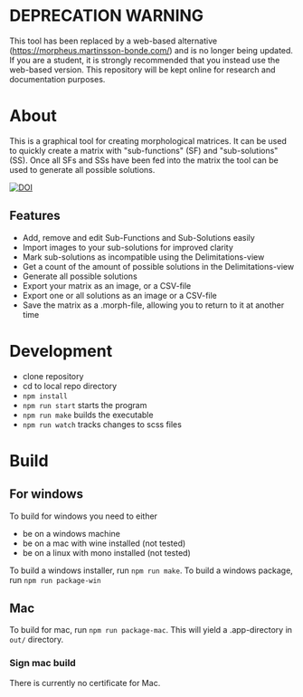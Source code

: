 # DEPRECATION WARNING
This tool has been replaced by a web-based alternative (https://morpheus.martinsson-bonde.com/) and is no longer being updated. If you are a student, it is strongly recommended that you instead use the web-based version. This repository will be kept online for research and documentation purposes.

# About
This is a graphical tool for creating morphological matrices. It can be used to quickly create a matrix with "sub-functions" (SF) and "sub-solutions" (SS). Once all SFs and SSs have been fed into the matrix the tool can be used to generate all possible solutions.

[![DOI](https://zenodo.org/badge/267880956.svg)](https://zenodo.org/badge/latestdoi/267880956)

## Features
- Add, remove and edit Sub-Functions and Sub-Solutions easily
- Import images to your sub-solutions for improved clarity
- Mark sub-solutions as incompatible using the Delimitations-view
- Get a count of the amount of possible solutions in the Delimitations-view
- Generate all possible solutions
- Export your matrix as an image, or a CSV-file
- Export one or all solutions as an image or a CSV-file
- Save the matrix as a .morph-file, allowing you to return to it at another time

# Development
- clone repository
- cd to local repo directory
- `npm install`
- `npm run start` starts the program
- `npm run make` builds the executable
- `npm run watch` tracks changes to scss files

# Build

## For windows
To build for windows you need to either
- be on a windows machine
- be on a mac with wine installed (not tested)
- be on a linux with mono installed (not tested)

To build a windows installer, run `npm run make`.
To build a windows package, run `npm run package-win`

## Mac
To build for mac, run `npm run package-mac`. This will yield a .app-directory in `out/` directory.

### Sign mac build
There is currently no certificate for Mac.

